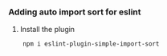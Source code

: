 ### Adding auto import sort for eslint

1. Install the plugin
```
    npm i eslint-plugin-simple-import-sort

```